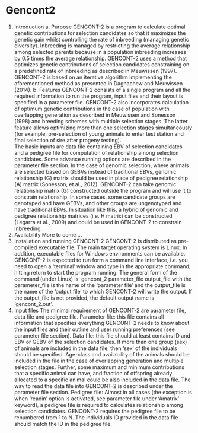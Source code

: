 # Gencont2

1.	Introduction
a.	Purpose 
GENCONT-2 is a program to calculate optimal genetic contributions for selection candidates so that it maximizes the genetic gain whilst controlling the rate of inbreeding (managing genetic diversity). Inbreeding is managed by restricting the average relationship among selected parents because in a population inbreeding increases by 0.5 times the average relationship. GENCONT-2 uses a method that optimizes genetic contributions of selection candidates constraining on a predefined rate of inbreeding as described in Meuwissen (1997). GENCONT-2 is based on an iterative algorithm implementing the aforementioned method as presented in Dagnachew and Meuwissen (2014). 
b.	Features
GENCONT-2 consists of a single program and all the required information to run the program, input files and their layout is specified in a parameter file. GENCONT-2 also incorporates calculation of optimum genetic contributions in the case of population with overlapping generation as described in Meuwissen and Sonesson (1998) and breeding schemes with multiple selection stages. The latter feature allows optimizing more than one selection stages simultaneously (for example, pre-selection of young animals to enter test station and final selection of sire after progeny testing).   
The basic inputs are data file containing EBV of selection candidates and a pedigree file for computation of relationship among selection candidates. Some advance running options are described in the parameter file section. In the case of genomic selection, where animals are selected based on GEBVs instead of traditional EBVs, genomic relationship (G) matrix should be used in place of pedigree relationship (A) matrix (Sonesson, et.al., 2012). GENCONT-2 can take genomic relationship matrix (G) constructed outside the program and will use it to constrain relationship.  In some cases, some candidate groups are genotyped and have GEBVs, and other groups are ungenotyped and have traditional EBVs. In situation like this, a hybrid of genomic and pedigree relationship matrices (i.e. H matrix) can be constructed (Legarra et al., 2009) and could be used in GENCONT-2 to constrain inbreeding. 
2.	Availability
More to come …
3.	Installation and running GENCONT-2
GENCONT-2 is distributed as pre-compiled executable file. The main target operating system is Linux. In addition, executable files for Windows environments can be available. 
GENCONT-2 is expected to run form a command line interface, i.e. you need to open a ‘terminal’ window and type in the appropriate command, hitting return to start the program running. The general form of the command (under Linux) is:
	gencont_2	parameter_file 	output_file
with the parameter_file is the name of the ‘parameter file’ and the output_file is the name of the ‘output file’ to which GENCONT-2 will write the output. If the output_file is not provided, the default output name is ‘gencont_2.out’. 
4.	Input files 
The minimal requirement of GENCONT-2 are parameter file, data file and pedigree file. 
Parameter file: this file contains all information that specifies everything GENCONT-2 needs to 	know about the input files and their outline and user running preferences (see parameter 	file section).
Data file: this file should at least contains ID and EBV or GEBV of the selection candidates. If 	more than one group (sex) of animals are included in the data file, then ‘sex’ of the 	individuals should be specified. Age-class and availability of the animals should be 	included in the file in the case of overlapping generation and multiple selection stages. 	Further, some maximum and minimum contributions that a specific animal can have, and 	fraction of offspring already allocated to a specific animal could be also included in the 	data file. The way to read the data file into GENCONT-2 is described under the parameter 	file section. 
Pedigree file: Almost in all cases (the exception is when ‘readin’ option is activated, see 	parameter file under ‘Amatrix’ keyword), a pedigree file is required to calculates 	relationship among selection candidates. GENCONT-2 requires the pedigree file to be 	renumbered from 1 to N. The individuals ID provided in the data file should match the ID 	in the pedigree file. 
